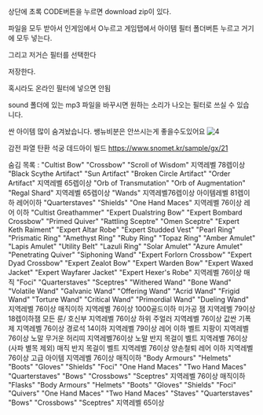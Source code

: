 상단에 초록 CODE버튼을 누르면 download zip이 있다.

파일을 모두 받아서 인게임에서 O누르고 게임탭에서 아이템 필터 폴더버튼 누르고 거기에 모두 넣는다.

그리고 저거슨 필터를 선택한다

저장한다.

혹시라도 온라인 필터에 넣으면 안됨

sound 폴더에 있는 mp3 파일을 바꾸시면 원하는 소리가 나오는 필터로 쓰실 수 있습니다.



싼 아이템 많이 숨겨놨습니다. 쌩뉴비분은 안쓰시는게 좋을수도있어요
![4](https://github.com/user-attachments/assets/d59a8055-2e8b-4286-b4a3-c64293971a6f)



감전 파열 탄환 석궁 데드아이 빌드
https://www.snomet.kr/sample/gx/21





숨김 목록 : 
"Cultist Bow" 
"Crossbow" 
"Scroll of Wisdom" 지역레벨 78렙이상
"Black Scythe Artifact" "Sun Artifact" "Broken Circle Artifact" "Order Artifact" 지역레벨 65렙이상
"Orb of Transmutation" "Orb of Augmentation" "Regal Shard"  지역레벨 65렙이상
"Wands" 지역레벨76렙이상 아이템레벨 81렙이하 레어이하
"Quarterstaves" "Shields" "One Hand Maces" 지역레벨 76이상 레어 이하 
"Cultist Greathammer" "Expert Dualstring Bow" "Expert Bombard Crossbow" "Primed Quiver" "Rattling Sceptre" "Omen Sceptre" "Expert Keth Raiment" "Expert Altar Robe" "Expert Studded Vest" "Pearl Ring" "Prismatic Ring" "Amethyst Ring" "Ruby Ring"  "Topaz Ring" "Amber Amulet" "Lapis Amulet" "Utility Belt" "Lazuli Ring" "Solar Amulet" "Azure Amulet" "Penetrating Quiver" "Siphoning Wand" "Expert Forlorn Crossbow" "Expert Dyad Crossbow" "Expert Zealot Bow" "Expert Warden Bow" "Expert Waxed Jacket" "Expert Wayfarer Jacket" "Expert Hexer's Robe" 지역레벨 76이상 매직
"Foci" "Quarterstaves" "Sceptres" "Withered Wand" "Bone Wand" "Volatile Wand" "Galvanic Wand" "Offering Wand" "Acrid Wand" "Frigid Wand" "Torture Wand" "Critical Wand" "Primordial Wand" "Dueling Wand" 지역레벨 76이상 매직이하
지역레벨 76이상 1000골드이하
미가공 잼 지역레벨 79이상 18렙이하잼
모든 룬/ 호신부 지역레벨 76이상 
하위 주얼러 지역레벨 76이상 
값싼 기폭제 지역레벨 76이상
경로석 14이하 지역레벨 79이상
레어 이하 벨트 지팡이 지역레벨 76이상
노말 무거운 허리띠 지역레벨76이상
노말 반지 목걸이 벨트 지역레벨 76이상 (사파 별목 제외)
매직 반지 목걸이 벨트 지역레벨 76이상
양손철퇴 레어 이하 지역레벨 76이상
고급 아이템 지역레벨 76이상
매직이하 "Body Armours" "Helmets" "Boots" "Gloves" "Shields" "Foci" "One Hand Maces" "Two Hand Maces" "Quarterstaves" "Bows" "Crossbows" "Sceptres" 지역레벨 76이상
매직이하 "Flasks" "Body Armours" "Helmets" "Boots" "Gloves" "Shields" "Foci" "Quivers" "One Hand Maces" "Two Hand Maces" "Staves" "Quarterstaves" "Bows" "Crossbows"  "Sceptres" 지역레벨 65이상

